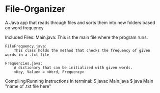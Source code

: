 # File-Organizer
A Java app that reads through files and sorts them into new folders based on word frequency

Included Files:
    Main.java:
        This is the main file where the program runs.

    FileFrequency.java:
        This class holds the method that checks the frequency of given words in a .txt file
    
    Frequencies.java:
        A dictionary that can be initialized with given words.
        <Key, Value> = <Word, Frequency>
    
Compiling/Running Instructions
    In terminal:
        $ javac Main.java
        $ java Main "name of .txt file here"
